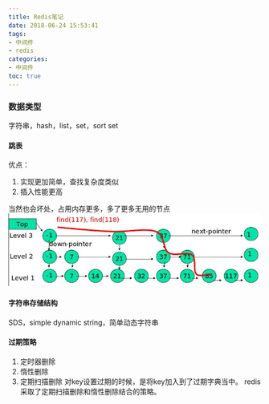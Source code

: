 ```yaml
---
title: Redis笔记
date: 2018-06-24 15:53:41
tags:
- 中间件
- redis
categories:
- 中间件
toc: true
---
```

### 数据类型
字符串，hash，list，set，sort set

#### 跳表
优点：
1. 实现更加简单，查找复杂度类似
2. 插入性能更高
<!-- more -->
当然也会坏处，占用内存更多，多了更多无用的节点
![跳跃表](/images/skip-list.jpg)

#### 字符串存储结构
SDS，simple dynamic string，简单动态字符串

#### 过期策略
1. 定时器删除
2. 惰性删除
3. 定期扫描删除
对key设置过期的时候，是将key加入到了过期字典当中。
redis采取了定期扫描删除和惰性删除结合的策略。